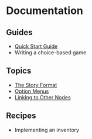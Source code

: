 # Documentation

## Guides

* [Quick Start Guide](guides/quick-start/index.md)
* Writing a choice-based game

## Topics

* [The Story Format](topics/story-format.md)
* [Option Menus](topics/option-menus.md)
* [Linking to Other Nodes](topics/links.md)

## Recipes

* Implementing an inventory

